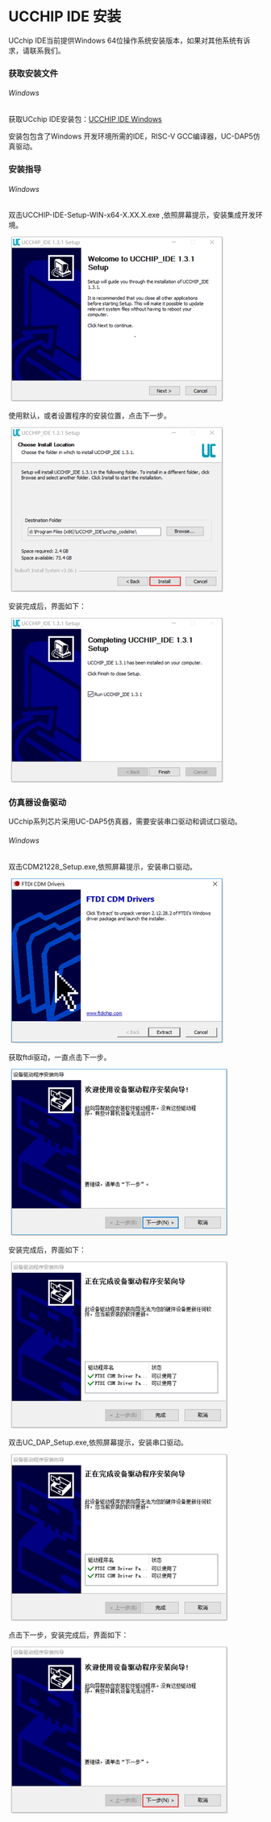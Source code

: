 # UCCHIP IDE 安装

UCchip IDE当前提供Windows 64位操作系统安装版本，如果对其他系统有诉求，请联系我们。

### 获取安装文件

###### Windows 

获取UCchip IDE安装包：[UCCHIP IDE Windows](https://uc8088.com/t/topic/49)

安装包包含了Windows 开发环境所需的IDE，RISC-V GCC编译器，UC-DAP5仿真驱动。

### 安装指导

###### Windows 

双击UCCHIP-IDE-Setup-WIN-x64-X.XX.X.exe ,依照屏幕提示，安装集成开发环境。 



​                                                   ![](setup1.png)



使用默认，或者设置程序的安装位置，点击下一步。



​                                                   ![](setup2.png)



安装完成后，界面如下：



​                                                   ![](setup3.png) 



### 仿真器设备驱动

UCchip系列芯片采用UC-DAP5仿真器，需要安装串口驱动和调试口驱动。

###### Windows

双击CDM21228_Setup.exe,依照屏幕提示，安装串口驱动。



​                                                   ![](setup4.png)   



获取ftdi驱动，一直点击下一步。 



​                                                   ![](setup6.png)



安装完成后，界面如下：



​                                                   ![](setup7.png)





双击UC_DAP_Setup.exe,依照屏幕提示，安装串口驱动。



​                                                   ![](setup7.png)



点击下一步，安装完成后，界面如下：



​                                                   ![](setup8.png)









